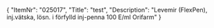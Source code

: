 {
  "ItemNr": "025017",
  "Title": "test",
  "Description": "Levemir (FlexPen), inj.vätska, lösn. i förfylld inj-penna 100 E/ml Orifarm"
}